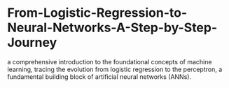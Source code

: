 # From-Logistic-Regression-to-Neural-Networks-A-Step-by-Step-Journey
a comprehensive introduction to the foundational concepts of machine learning, tracing the evolution from logistic regression to the perceptron, a fundamental building block of artificial neural networks (ANNs).
